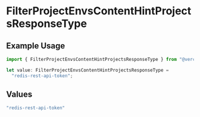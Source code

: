 # FilterProjectEnvsContentHintProjectsResponseType

## Example Usage

```typescript
import { FilterProjectEnvsContentHintProjectsResponseType } from "@vercel/sdk/models/operations/filterprojectenvs.js";

let value: FilterProjectEnvsContentHintProjectsResponseType =
  "redis-rest-api-token";
```

## Values

```typescript
"redis-rest-api-token"
```